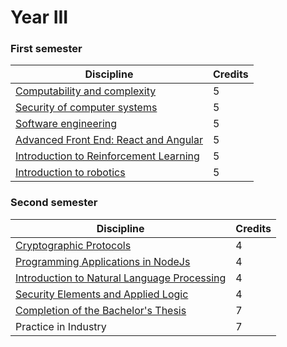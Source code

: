 # Year III

### First semester

| Discipline                                       | Credits |
|--------------------------------------------------|---------|
| [Computability and complexity]()                     |    5    |
| [Security of computer systems]()                     |    5    |
| [Software engineering](https://github.com/anamariapanait10/FMI-materials/tree/master/Year%20III/sem%201/Inginerie%20software)                             |    5    |
| [Advanced Front End: React and Angular]()            |    5    |
| [Introduction to Reinforcement Learning]()           |    5    |
| [Introduction to robotics]()                         |    5    |

### Second semester

| Discipline                                       | Credits |
|--------------------------------------------------|---------|
| [Cryptographic Protocols]()                          |    4    |
| [Programming Applications in NodeJs]()               |    4    |
| [Introduction to Natural Language Processing]()      |    4    |
| [Security Elements and Applied Logic]()              |    4    |
| [Completion of the Bachelor's Thesis]()              |    7    |
| Practice in Industry                             |    7    |
